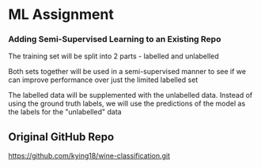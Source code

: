 # ML Assignment

### Adding Semi-Supervised Learning to an Existing Repo

The training set will be split into 2 parts - labelled and unlabelled

Both sets together will be used in a semi-supervised manner to see if we can improve performance over just the limited labelled set

The labelled data will be supplemented with the unlabelled data. Instead of using the ground truth labels, we will use the predictions of the model as the labels for the "unlabelled" data

## Original GitHub Repo

https://github.com/kying18/wine-classification.git
